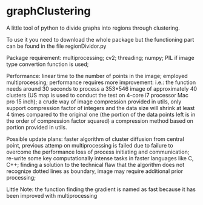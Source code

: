 # graphClustering
A little tool of python to divide graphs into regions through clustering.

To use it you need to download the whole package but the functioning part
can be found in the file regionDividor.py


Package requirement:
                  multiprocessing;
                  cv2;
                  threading;
                  numpy;
                  PIL if image type convertion function is used;
                  
Performance:
                  linear time to the number of points in the image;
                  employed multiprocessing;
                  performance requires more improvement:
                              i.e.: the function needs around 30 seconds to
                                    process a 353*546 image of approximately
                                    40 clusters (US map is used to conduct the
                                    test on 4-core i7 processor Mac pro 15
                                    inch);
                  a crude way of image compression provided in utils, only support 
                          compression factor of integers and the data size will shrink 
                          at least 4 times compared to the original one (the portion 
                          of the data points left is in the order of compression factor 
                          squared)
                  a compression method based on portion provided in utils.
                      

Possible update plans:
                  faster algorithm of cluster diffusion from central point, previous
                         attemp on multiprocessing is failed due to failure to overcome
                         the performance loss of process initiating and communication;                      
                  re-write some key computationally intense tasks in faster languages
                          like C, C++;
                  finding a solution to the technical flaw that the algorithm does not
                          recognize dotted lines as boundary, image may require additional
                          prior processing;
                          

Little Note: the function finding the gradient is named as fast because it has been improved 
             with multiprocessing
                
